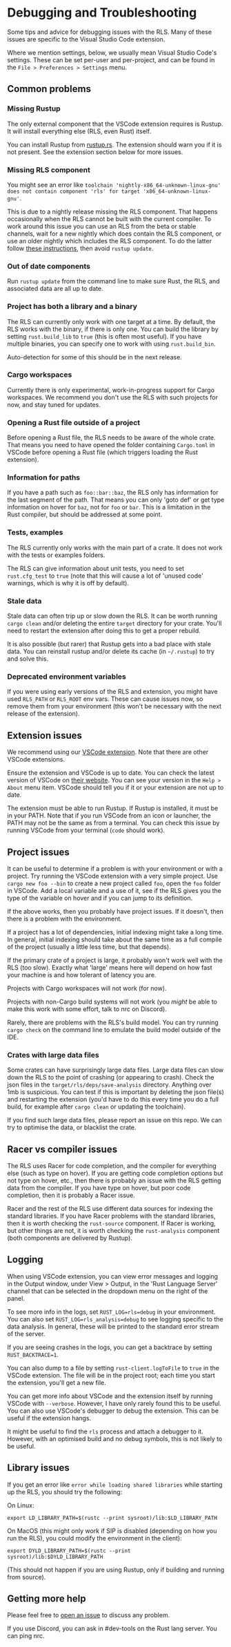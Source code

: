 # Debugging and Troubleshooting

Some tips and advice for debugging issues with the RLS. Many of these issues are
specific to the Visual Studio Code extension.

Where we mention settings, below, we usually mean Visual Studio Code's settings.
These can be set per-user and per-project, and can be found in the `File >
Preferences > Settings` menu.


## Common problems

### Missing Rustup

The only external component that the VSCode extension requires is Rustup. It
will install everything else (RLS, even Rust) itself.

You can install Rustup from [rustup.rs](https://www.rustup.rs/). The extension
should warn you if it is not present. See the extension section below for more
issues.


### Missing RLS component

You might see an error like `toolchain 'nightly-x86_64-unknown-linux-gnu' does not contain component 'rls' for target 'x86_64-unknown-linux-gnu'`.

This is due to a nightly release missing the RLS component. That
happens occasionally when the RLS cannot be built with the current compiler. To
work around this issue you can use an RLS from the beta or stable channels, wait
for a new nightly which does contain the RLS component, or use an older nightly
which includes the RLS component. To do the latter follow [these
instructions](https://github.com/rust-lang/rls-vscode/issues/181#issue-269383659),
then avoid `rustup update`.

### Out of date components

Run `rustup update` from the command line to make sure Rust, the RLS, and
associated data are all up to date.


### Project has both a library and a binary

The RLS can currently only work with one target at a time. By default, the RLS
works with the binary, if there is only one. You can build the library by
setting `rust.build_lib` to `true` (this is often most useful). If you have
multiple binaries, you can specify one to work with using `rust.build_bin`.

Auto-detection for some of this should be in the next release.


### Cargo workspaces

Currently there is only experimental, work-in-progress support for Cargo
workspaces. We recommend you don't use the RLS with such projects for now, and
stay tuned for updates.


### Opening a Rust file outside of a project

Before opening a Rust file, the RLS needs to be aware of the whole crate. That
means you need to have opened the folder containing `Cargo.toml` in VSCode
before opening a Rust file (which triggers loading the Rust extension).


### Information for paths

If you have a path such as `foo::bar::baz`, the RLS only has information for the
last segment of the path. That means you can only 'goto def' or get type
information on hover for `baz`, not for `foo` or `bar`. This is a limitation in
the Rust compiler, but should be addressed at some point.


### Tests, examples

The RLS currently only works with the main part of a crate. It does not work
with the tests or examples folders.

The RLS can give information about unit tests, you need to set `rust.cfg_test`
to `true` (note that this will cause a lot of 'unused code' warnings, which is
why it is off by default).


### Stale data

Stale data can often trip up or slow down the RLS. It can be  worth running `cargo
clean` and/or deleting the entire `target` directory for your crate. You'll need
to restart the extension after doing this to get a proper rebuild.

It is also possible (but rarer) that Rustup gets into a bad place with stale
data. You can reinstall rustup and/or delete its cache (in `~/.rustup`) to try
and solve this.


### Deprecated environment variables

If you were using early versions of the RLS and extension, you might have used
`RLS_PATH` or `RLS_ROOT` env vars. These can cause issues now, so remove them
from your environment (this won't be necessary with the next release of the
extension).


## Extension issues

We recommend using our [VSCode extension](https://marketplace.visualstudio.com/items?itemName=rust-lang.rust).
Note that there are other VSCode extensions.

Ensure the extension and VSCode is up to date. You can check the latest version
of VSCode on [their website](https://code.visualstudio.com/). You can see your
version in the `Help > About` menu item. VSCode should tell you if it or your
extension are not up to date.

The extension must be able to run Rustup. If Rustup is installed, it must be in
your PATH. Note that if you run VSCode from an icon or launcher, the PATH may
not be the same as from a terminal. You can check this issue by running VSCode
from your terminal (`code` should work).


## Project issues

It can be useful to determine if a problem is with your environment or with a
project. Try running the VSCode extension with a very simple project. Use `cargo
new foo --bin` to create a new project called `foo`, open the `foo` folder in
VSCode. Add a local variable and a use of it, see if the RLS gives you the type
of the variable on hover and if you can jump to its definition.

If the above works, then you probably have project issues. If it
doesn't, then there is a problem with the environment.

If a project has a lot of dependencies, initial indexing might take a long time.
In general, initial indexing should take about the same time as a full compile of
the project (usually a little less time, but that depends).

If the primary crate of a project is large, it probably won't work well with the
RLS (too slow). Exactly what 'large' means here will depend on how fast your
machine is and how tolerant of latency you are.

Projects with Cargo workspaces will not work (for now).

Projects with non-Cargo build systems will not work (you *might* be able to make
this work with some effort, talk to nrc on Discord).

Rarely, there are problems with the RLS's build model. You can try running
`cargo check` on the command line to emulate the build model outside of the IDE.


### Crates with large data files

Some crates can have surprisingly large data files. Large data files can slow
down the RLS to the point of crashing (or appearing to crash). Check the json
files in the `target/rls/deps/save-analysis` directory. Anything over 1mb is
suspicious. You can test if this is important by deleting the json file(s) and
restarting the extension (you'd have to do this every time you do a full build,
for example after `cargo clean` or updating the toolchain).

If you find such large data files, please report an issue on this repo. We can
try to optimise the data, or blacklist the crate.


## Racer vs compiler issues

The RLS uses Racer for code completion, and the compiler for everything else
(such as type on hover). If you are getting code completion options but not type
on hover, etc., then there is probably an issue with the RLS getting data from
the compiler. If you have type on hover, but poor code completion, then it is
probably a Racer issue.

Racer and the rest of the RLS use different data sources for indexing the
standard libraries. If you have Racer problems with the standard libraries, then
it is worth checking the `rust-source` component. If Racer is working, but other
things are not, it is worth checking the `rust-analysis` component (both
components are delivered by Rustup).


## Logging

When using VSCode extension, you can view error messages and logging in the
Output window, under View > Output, in the 'Rust Language Server' channel
that can be selected in the dropdown menu on the right of the panel.

To see more info in the logs, set `RUST_LOG=rls=debug` in your environment. You
can also set `RUST_LOG=rls_analysis=debug` to see logging specific to the
data analysis. In general, these will be printed to the standard error stream
of the server.

If you are seeing crashes in the logs, you can get a backtrace by setting
`RUST_BACKTRACE=1`.

You can also dump to a file by setting `rust-client.logToFile` to `true` in the
VSCode extension. The file will be in the project root; each time you start the
extension, you'll get a new file.

You can get more info about VSCode and the extension itself by running VSCode
with `--verbose`. However, I have only rarely found this to be useful. You can
also use VSCode's debugger to debug the extension. This can be useful if the
extension hangs.

It might be useful to find the `rls` process and attach a debugger to it.
However, with an optimised build and no debug symbols, this is not likely to be
useful.


## Library issues

If you get an error like `error while loading shared libraries` while starting
up the RLS, you should try the following:

On Linux:

```
export LD_LIBRARY_PATH=$(rustc --print sysroot)/lib:$LD_LIBRARY_PATH
```

On MacOS (this might only work if SIP is disabled (depending on how you run the
RLS), you could modify the environment in the client):

```
export DYLD_LIBRARY_PATH=$(rustc --print sysroot)/lib:$DYLD_LIBRARY_PATH
```

(This should not happen if you are using Rustup, only if building and running
from source).


## Getting more help

Please feel free to [open an issue](https://github.com/rust-lang/rls/issues/new)
to discuss any problem.

If you use Discord, you can ask in #dev-tools on the Rust lang server. You can
ping nrc.
